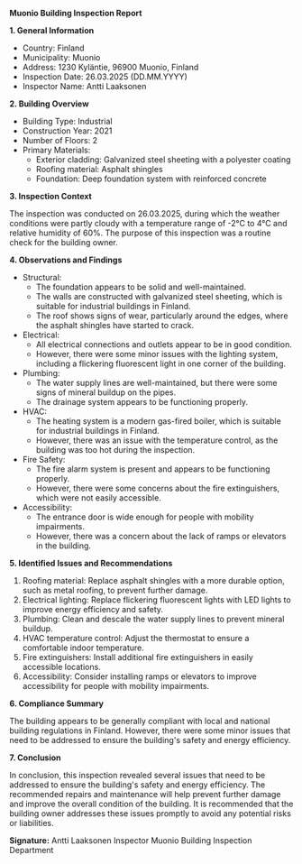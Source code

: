 **Muonio Building Inspection Report**

**1. General Information**

* Country: Finland
* Municipality: Muonio
* Address: 1230 Kyläntie, 96900 Muonio, Finland
* Inspection Date: 26.03.2025 (DD.MM.YYYY)
* Inspector Name: Antti Laaksonen

**2. Building Overview**

* Building Type: Industrial
* Construction Year: 2021
* Number of Floors: 2
* Primary Materials:
	+ Exterior cladding: Galvanized steel sheeting with a polyester coating
	+ Roofing material: Asphalt shingles
	+ Foundation: Deep foundation system with reinforced concrete

**3. Inspection Context**

The inspection was conducted on 26.03.2025, during which the weather conditions were partly cloudy with a temperature range of -2°C to 4°C and relative humidity of 60%. The purpose of this inspection was a routine check for the building owner.

**4. Observations and Findings**

* Structural:
	+ The foundation appears to be solid and well-maintained.
	+ The walls are constructed with galvanized steel sheeting, which is suitable for industrial buildings in Finland.
	+ The roof shows signs of wear, particularly around the edges, where the asphalt shingles have started to crack.
* Electrical:
	+ All electrical connections and outlets appear to be in good condition.
	+ However, there were some minor issues with the lighting system, including a flickering fluorescent light in one corner of the building.
* Plumbing:
	+ The water supply lines are well-maintained, but there were some signs of mineral buildup on the pipes.
	+ The drainage system appears to be functioning properly.
* HVAC:
	+ The heating system is a modern gas-fired boiler, which is suitable for industrial buildings in Finland.
	+ However, there was an issue with the temperature control, as the building was too hot during the inspection.
* Fire Safety:
	+ The fire alarm system is present and appears to be functioning properly.
	+ However, there were some concerns about the fire extinguishers, which were not easily accessible.
* Accessibility:
	+ The entrance door is wide enough for people with mobility impairments.
	+ However, there was a concern about the lack of ramps or elevators in the building.

**5. Identified Issues and Recommendations**

1. Roofing material: Replace asphalt shingles with a more durable option, such as metal roofing, to prevent further damage.
2. Electrical lighting: Replace flickering fluorescent lights with LED lights to improve energy efficiency and safety.
3. Plumbing: Clean and descale the water supply lines to prevent mineral buildup.
4. HVAC temperature control: Adjust the thermostat to ensure a comfortable indoor temperature.
5. Fire extinguishers: Install additional fire extinguishers in easily accessible locations.
6. Accessibility: Consider installing ramps or elevators to improve accessibility for people with mobility impairments.

**6. Compliance Summary**

The building appears to be generally compliant with local and national building regulations in Finland. However, there were some minor issues that need to be addressed to ensure the building's safety and energy efficiency.

**7. Conclusion**

In conclusion, this inspection revealed several issues that need to be addressed to ensure the building's safety and energy efficiency. The recommended repairs and maintenance will help prevent further damage and improve the overall condition of the building. It is recommended that the building owner addresses these issues promptly to avoid any potential risks or liabilities.

**Signature:**
Antti Laaksonen
Inspector
Muonio Building Inspection Department